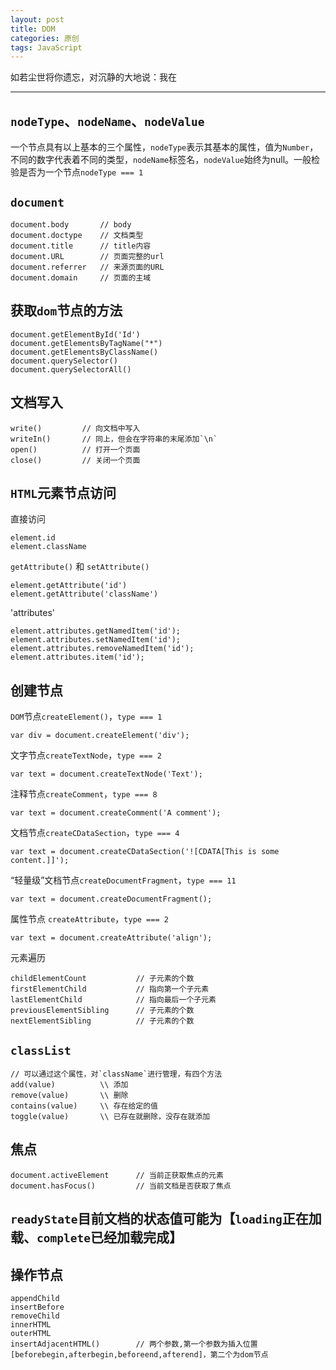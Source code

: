 ```yaml
---
layout: post
title: DOM
categories: 原创
tags: JavaScript
---
```


如若尘世将你遗忘，对沉静的大地说：我在

<!--more-->

* * *

## `nodeType`、`nodeName`、`nodeValue`

一个节点具有以上基本的三个属性，`nodeType`表示其基本的属性，值为`Number`，不同的数字代表着不同的类型，`nodeName`标签名，`nodeValue`始终为null。一般检验是否为一个节点`nodeType === 1`

## `document`

    document.body       // body
    document.doctype    // 文档类型
    document.title      // title内容
    document.URL        // 页面完整的url
    document.referrer   // 来源页面的URL
    document.domain     // 页面的主域

## 获取`dom`节点的方法

    document.getElementById('Id')
    document.getElementsByTagName("*")
    document.getElementsByClassName()
    document.querySelector()
    document.querySelectorAll()

## 文档写入

    write()         // 向文档中写入
    writeIn()       // 同上，但会在字符串的末尾添加`\n`
    open()          // 打开一个页面
    close()         // 关闭一个页面

## `HTML`元素节点访问

直接访问

    element.id
    element.className

`getAttribute()` 和 `setAttribute()`

    element.getAttribute('id')
    element.getAttribute('className')

'attributes'

    element.attributes.getNamedItem('id');
    element.attributes.setNamedItem('id');
    element.attributes.removeNamedItem('id');
    element.attributes.item('id');

## 创建节点

`DOM`节点`createElement()`，`type === 1`

    var div = document.createElement('div');

文字节点`createTextNode`，`type === 2`

    var text = document.createTextNode('Text');

注释节点`createComment`，`type === 8`

    var text = document.createComment('A comment');

文档节点`createCDataSection`，`type === 4`

    var text = document.createCDataSection('![CDATA[This is some content.]]');

“轻量级”文档节点`createDocumentFragment`，`type === 11`

    var text = document.createDocumentFragment();

属性节点 `createAttribute`，`type === 2`

    var text = document.createAttribute('align');

元素遍历

    childElementCount           // 子元素的个数
    firstElementChild           // 指向第一个子元素
    lastElementChild            // 指向最后一个子元素
    previousElementSibling      // 子元素的个数
    nextElementSibling          // 子元素的个数

## `classList`

    // 可以通过这个属性，对`className`进行管理，有四个方法
    add(value)          \\ 添加
    remove(value)       \\ 删除
    contains(value)     \\ 存在给定的值
    toggle(value)       \\ 已存在就删除，没存在就添加

## 焦点

    document.activeElement      // 当前正获取焦点的元素
    document.hasFocus()         // 当前文档是否获取了焦点

## `readyState`目前文档的状态值可能为【`loading`正在加载、`complete`已经加载完成】

## 操作节点

    appendChild
    insertBefore
    removeChild
    innerHTML
    outerHTML
    insertAdjacentHTML()        // 两个参数,第一个参数为插入位置[beforebegin,afterbegin,beforeend,afterend]，第二个为dom节点
